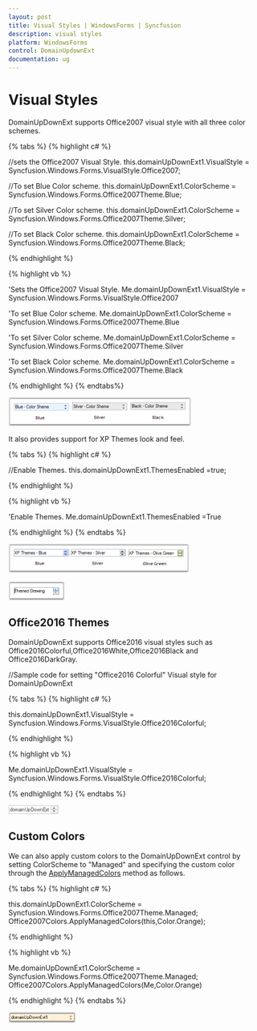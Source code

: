 ```yaml
---
layout: post
title: Visual Styles | WindowsForms | Syncfusion
description: visual styles
platform: WindowsForms
control: DomainUpdownExt 
documentation: ug
---
```

# Visual Styles

DomainUpDownExt supports Office2007 visual style with all three color schemes.

{% tabs %}
{% highlight c# %}

//sets the Office2007 Visual Style.
this.domainUpDownExt1.VisualStyle = Syncfusion.Windows.Forms.VisualStyle.Office2007;

//To set Blue Color scheme.
this.domainUpDownExt1.ColorScheme = Syncfusion.Windows.Forms.Office2007Theme.Blue;

//To set Silver Color scheme.
this.domainUpDownExt1.ColorScheme = Syncfusion.Windows.Forms.Office2007Theme.Silver;

//To set Black Color scheme.
this.domainUpDownExt1.ColorScheme = Syncfusion.Windows.Forms.Office2007Theme.Black;

{% endhighlight  %}

{% highlight vb %}

'Sets the Office2007 Visual Style.
Me.domainUpDownExt1.VisualStyle = Syncfusion.Windows.Forms.VisualStyle.Office2007

'To set Blue Color scheme.
Me.domainUpDownExt1.ColorScheme = Syncfusion.Windows.Forms.Office2007Theme.Blue

'To set Silver Color scheme.
Me.domainUpDownExt1.ColorScheme = Syncfusion.Windows.Forms.Office2007Theme.Silver

'To set Black Color scheme.
Me.domainUpDownExt1.ColorScheme = Syncfusion.Windows.Forms.Office2007Theme.Black

{% endhighlight  %}
{% endtabs%}

![Office2007 color themes](DomainUpdownExt_images/Overview_img427.png)

It also provides support for XP Themes look and feel.

{% tabs %}
{% highlight c# %}

//Enable Themes.
this.domainUpDownExt1.ThemesEnabled =true;

{% endhighlight  %}

{% highlight vb %}

'Enable Themes.
Me.domainUpDownExt1.ThemesEnabled =True

{% endhighlight  %}
{% endtabs %}

![DomainUpDownExt office2007 themes](DomainUpdownExt_images/Overview_img428.png) 

![DomainUpDownExt themes enabled](DomainUpdownExt_images/Overview_img429.png)

## Office2016 Themes

DomainUpDownExt supports Office2016 visual styles such as Office2016Colorful,Office2016White,Office2016Black and Office2016DarkGray.

//Sample code for setting "Office2016 Colorful" Visual style for DomainUpDownExt

{% tabs %}
{% highlight c# %}

this.domainUpDownExt1.VisualStyle = Syncfusion.Windows.Forms.VisualStyle.Office2016Colorful;

{% endhighlight  %}

{% highlight vb %}

Me.domainUpDownExt1.VisualStyle = Syncfusion.Windows.Forms.VisualStyle.Office2016Colorful;

{% endhighlight  %}
{% endtabs %}

![Office2016 theme](DomainUpdownExt_images/Overview_img433.png)

## Custom Colors

We can also apply custom colors to the DomainUpDownExt control by setting ColorScheme to "Managed" and specifying the custom color through the [ApplyManagedColors](https://help.syncfusion.com/cr/windowsforms/Syncfusion.Windows.Forms.Office2007Colors.html#Syncfusion_Windows_Forms_Office2007Colors_ApplyManagedColors_System_Windows_Forms_Form_System_Drawing_Color_) method as follows.

{% tabs %}
{% highlight c# %}

this.domainUpDownExt1.ColorScheme = Syncfusion.Windows.Forms.Office2007Theme.Managed;
Office2007Colors.ApplyManagedColors(this,Color.Orange);

{% endhighlight  %}

{% highlight vb %}

Me.domainUpDownExt1.ColorScheme = Syncfusion.Windows.Forms.Office2007Theme.Managed;
Office2007Colors.ApplyManagedColors(Me,Color.Orange)

{% endhighlight  %}
{% endtabs %}

![Custom colors](DomainUpdownExt_images/Overview_img430.png)
